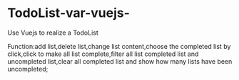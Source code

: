 # TodoList-var-vuejs-
Use Vuejs to realize a TodoList

Function:add list,delete list,change list content,choose the completed list by click,click to make all list complete,filter all list completed list and uncompleted list,clear all completed list and show how many lists have been uncompleted;
